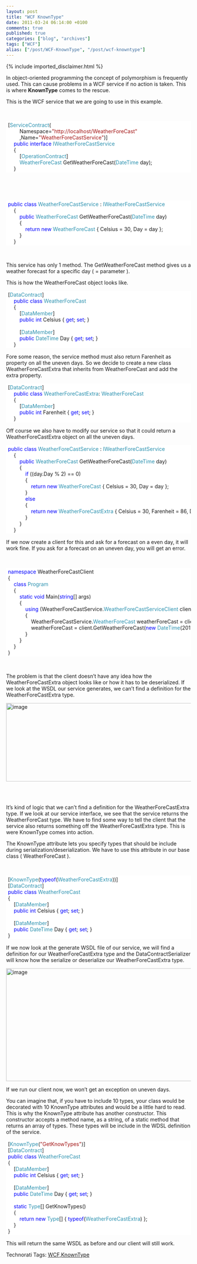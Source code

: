 ```yaml
---
layout: post
title: "WCF KnownType"
date: 2011-03-24 06:14:00 +0100
comments: true
published: true
categories: ["blog", "archives"]
tags: ["WCF"]
alias: ["/post/WCF-KnownType", "/post/wcf-knowntype"]
---
```

<!-- more -->
{% include imported_disclaimer.html %}
<p>In object-oriented programming the concept of polymorphism is frequently used. This can cause problems in a WCF service if no action is taken. This is where <strong>KnownType</strong> comes to the rescue.</p>
<p>This is the WCF service that we are going to use in this example.</p>
<p>&nbsp;</p>
<div id="scid:9ce6104f-a9aa-4a17-a79f-3a39532ebf7c:6f3a6ab4-8397-4be2-96de-a7db0e174631" class="wlWriterEditableSmartContent" style="display: inline; float: none; margin: 0px; padding: 0px;">
<div class="le-pavsc-container">
<div style="background-color: #ffffff; max-height: 300px; overflow: auto; padding: 2px 5px; white-space: nowrap;">[<span style="color: #2b91af;">ServiceContract</span>(<br /> &nbsp;&nbsp;&nbsp;&nbsp;&nbsp;&nbsp;&nbsp;&nbsp;Namespace=<span style="color: #a31515;">"http://localhost/WeatherForeCast"</span><br /> &nbsp;&nbsp;&nbsp;&nbsp;&nbsp;&nbsp;&nbsp;&nbsp;,Name=<span style="color: #a31515;">"WeatherForeCastService"</span>)]<br /> &nbsp;&nbsp;&nbsp;&nbsp;<span style="color: #0000ff;">public</span> <span style="color: #0000ff;">interface</span> <span style="color: #2b91af;">IWeatherForeCastService</span><br /> &nbsp;&nbsp;&nbsp;&nbsp;{<br /> &nbsp;&nbsp;&nbsp;&nbsp;&nbsp;&nbsp;&nbsp;&nbsp;[<span style="color: #2b91af;">OperationContract</span>]<br /> &nbsp;&nbsp;&nbsp;&nbsp;&nbsp;&nbsp;&nbsp;&nbsp;<span style="color: #2b91af;">WeatherForeCast</span> GetWeatherForeCast(<span style="color: #2b91af;">DateTime</span> day);<br /> &nbsp;&nbsp;&nbsp;&nbsp;}</div>
</div>
</div>
<p>&nbsp;</p>
<p>&nbsp;</p>
<div id="scid:9ce6104f-a9aa-4a17-a79f-3a39532ebf7c:b8286a00-9a60-41bb-923f-9dad65ef237e" class="wlWriterEditableSmartContent" style="display: inline; float: none; margin: 0px; padding: 0px;">
<div class="le-pavsc-container">
<div style="background-color: #ffffff; max-height: 500px; overflow: auto; padding: 2px 5px; white-space: nowrap;"><span style="color: #0000ff;">public</span> <span style="color: #0000ff;">class</span> <span style="color: #2b91af;">WeatherForeCastService</span> : <span style="color: #2b91af;">IWeatherForeCastService</span><br /> &nbsp;&nbsp;&nbsp;&nbsp;{<br /> &nbsp;&nbsp;&nbsp;&nbsp;&nbsp;&nbsp;&nbsp;&nbsp;<span style="color: #0000ff;">public</span> <span style="color: #2b91af;">WeatherForeCast</span> GetWeatherForeCast(<span style="color: #2b91af;">DateTime</span> day)<br /> &nbsp;&nbsp;&nbsp;&nbsp;&nbsp;&nbsp;&nbsp;&nbsp;{<br /> &nbsp;&nbsp;&nbsp;&nbsp;&nbsp;&nbsp;&nbsp;&nbsp;&nbsp;&nbsp;&nbsp;&nbsp;<span style="color: #0000ff;">return</span> <span style="color: #0000ff;">new</span> <span style="color: #2b91af;">WeatherForeCast</span> { Celsius = 30, Day = day };<br /> &nbsp;&nbsp;&nbsp;&nbsp;&nbsp;&nbsp;&nbsp;&nbsp;}<br /> &nbsp;&nbsp;&nbsp;&nbsp;}</div>
</div>
</div>
<p>&nbsp;</p>
<p>This service has only 1 method. The GetWeatherForeCast method gives us a weather forecast for a specific day ( = parameter ).</p>
<p>This is how the WeatherForeCast object looks like.</p>
<div id="scid:9ce6104f-a9aa-4a17-a79f-3a39532ebf7c:95b4a887-173b-4259-8c47-c69ba62a729c" class="wlWriterEditableSmartContent" style="display: inline; float: none; margin: 0px; padding: 0px;">
<div class="le-pavsc-container">
<div style="background-color: #ffffff; max-height: 300px; overflow: auto; padding: 2px 5px; white-space: nowrap;">[<span style="color: #2b91af;">DataContract</span>]<br /> &nbsp;&nbsp;&nbsp;&nbsp;<span style="color: #0000ff;">public</span> <span style="color: #0000ff;">class</span> <span style="color: #2b91af;">WeatherForeCast</span><br /> &nbsp;&nbsp;&nbsp;&nbsp;{<br /> &nbsp;&nbsp;&nbsp;&nbsp;&nbsp;&nbsp;&nbsp;&nbsp;[<span style="color: #2b91af;">DataMember</span>]<br /> &nbsp;&nbsp;&nbsp;&nbsp;&nbsp;&nbsp;&nbsp;&nbsp;<span style="color: #0000ff;">public</span> <span style="color: #0000ff;">int</span> Celsius { <span style="color: #0000ff;">get</span>; <span style="color: #0000ff;">set</span>; }<br /> <br /> &nbsp;&nbsp;&nbsp;&nbsp;&nbsp;&nbsp;&nbsp;&nbsp;[<span style="color: #2b91af;">DataMember</span>]<br /> &nbsp;&nbsp;&nbsp;&nbsp;&nbsp;&nbsp;&nbsp;&nbsp;<span style="color: #0000ff;">public</span> <span style="color: #2b91af;">DateTime</span> Day { <span style="color: #0000ff;">get</span>; <span style="color: #0000ff;">set</span>; }<br /> &nbsp;&nbsp;&nbsp;&nbsp;}</div>
</div>
</div>
<p>Fore some reason, the service method must also return Farenheit as property on all the uneven days. So we decide to create a new class WeatherForeCastExtra that inherits from WeatherForeCast and add the extra property.</p>
<div id="scid:9ce6104f-a9aa-4a17-a79f-3a39532ebf7c:5dafbbd8-9663-445a-b1a2-1c89fe47c7f1" class="wlWriterEditableSmartContent" style="display: inline; float: none; margin: 0px; padding: 0px;">
<div class="le-pavsc-container">
<div style="background-color: #ffffff; max-height: 300px; overflow: auto; padding: 2px 5px; white-space: nowrap;">[<span style="color: #2b91af;">DataContract</span>]<br /> &nbsp;&nbsp;&nbsp;&nbsp;<span style="color: #0000ff;">public</span> <span style="color: #0000ff;">class</span> <span style="color: #2b91af;">WeatherForeCastExtra</span>: <span style="color: #2b91af;">WeatherForeCast</span><br /> &nbsp;&nbsp;&nbsp;&nbsp;{&nbsp;&nbsp;&nbsp;&nbsp;&nbsp;&nbsp;&nbsp;&nbsp;<br /> &nbsp;&nbsp;&nbsp;&nbsp;&nbsp;&nbsp;&nbsp;&nbsp;[<span style="color: #2b91af;">DataMember</span>]<br /> &nbsp;&nbsp;&nbsp;&nbsp;&nbsp;&nbsp;&nbsp;&nbsp;<span style="color: #0000ff;">public</span> <span style="color: #0000ff;">int</span> Farenheit { <span style="color: #0000ff;">get</span>; <span style="color: #0000ff;">set</span>; }<br /> &nbsp;&nbsp;&nbsp;&nbsp;}</div>
</div>
</div>
<p>Off course we also have to modify our service so that it could return a WeatherForeCastExtra object on all the uneven days.</p>
<div id="scid:9ce6104f-a9aa-4a17-a79f-3a39532ebf7c:6e0ccf22-b082-408b-a301-3c2f60af774b" class="wlWriterEditableSmartContent" style="display: inline; float: none; margin: 0px; padding: 0px;">
<div class="le-pavsc-container">
<div style="background-color: #ffffff; overflow: auto; padding: 2px 5px; white-space: nowrap;"><span style="color: #0000ff;">public</span> <span style="color: #0000ff;">class</span> <span style="color: #2b91af;">WeatherForeCastService</span> : <span style="color: #2b91af;">IWeatherForeCastService</span><br /> &nbsp;&nbsp;&nbsp;&nbsp;{<br /> &nbsp;&nbsp;&nbsp;&nbsp;&nbsp;&nbsp;&nbsp;&nbsp;<span style="color: #0000ff;">public</span> <span style="color: #2b91af;">WeatherForeCast</span> GetWeatherForeCast(<span style="color: #2b91af;">DateTime</span> day)<br /> &nbsp;&nbsp;&nbsp;&nbsp;&nbsp;&nbsp;&nbsp;&nbsp;{<br /> &nbsp;&nbsp;&nbsp;&nbsp;&nbsp;&nbsp;&nbsp;&nbsp;&nbsp;&nbsp;&nbsp;&nbsp;<span style="color: #0000ff;">if</span> ((day.Day % 2) == 0)<br /> &nbsp;&nbsp;&nbsp;&nbsp;&nbsp;&nbsp;&nbsp;&nbsp;&nbsp;&nbsp;&nbsp;&nbsp;{<br /> &nbsp;&nbsp;&nbsp;&nbsp;&nbsp;&nbsp;&nbsp;&nbsp;&nbsp;&nbsp;&nbsp;&nbsp;&nbsp;&nbsp;&nbsp;&nbsp;<span style="color: #0000ff;">return</span> <span style="color: #0000ff;">new</span> <span style="color: #2b91af;">WeatherForeCast</span> { Celsius = 30, Day = day };<br /> &nbsp;&nbsp;&nbsp;&nbsp;&nbsp;&nbsp;&nbsp;&nbsp;&nbsp;&nbsp;&nbsp;&nbsp;}<br /> &nbsp;&nbsp;&nbsp;&nbsp;&nbsp;&nbsp;&nbsp;&nbsp;&nbsp;&nbsp;&nbsp;&nbsp;<span style="color: #0000ff;">else</span><br /> &nbsp;&nbsp;&nbsp;&nbsp;&nbsp;&nbsp;&nbsp;&nbsp;&nbsp;&nbsp;&nbsp;&nbsp;{ <br /> &nbsp;&nbsp;&nbsp;&nbsp;&nbsp;&nbsp;&nbsp;&nbsp;&nbsp;&nbsp;&nbsp;&nbsp;&nbsp;&nbsp;&nbsp;&nbsp;<span style="color: #0000ff;">return</span> <span style="color: #0000ff;">new</span> <span style="color: #2b91af;">WeatherForeCastExtra</span> { Celsius = 30, Farenheit = 86, Day=day};<br /> &nbsp;&nbsp;&nbsp;&nbsp;&nbsp;&nbsp;&nbsp;&nbsp;&nbsp;&nbsp;&nbsp;&nbsp;}<br /> &nbsp;&nbsp;&nbsp;&nbsp;&nbsp;&nbsp;&nbsp;&nbsp;}<br /> &nbsp;&nbsp;&nbsp;&nbsp;}</div>
</div>
</div>
<p>If we now create a client for this and ask for a forecast on a even day, it will work fine. If you ask for a forecast on an uneven day, you will get an error.</p>
<p>&nbsp;</p>
<div id="scid:9ce6104f-a9aa-4a17-a79f-3a39532ebf7c:397b2b78-4889-42f6-862b-2fa851b50324" class="wlWriterEditableSmartContent" style="display: inline; float: none; margin: 0px; padding: 0px;">
<div class="le-pavsc-container">
<div style="background-color: #ffffff; overflow: auto; padding: 2px 5px; white-space: nowrap;"><span style="color: #0000ff;">namespace</span> WeatherForeCastClient<br /> {<br /> &nbsp;&nbsp;&nbsp;&nbsp;<span style="color: #0000ff;">class</span> <span style="color: #2b91af;">Program</span><br /> &nbsp;&nbsp;&nbsp;&nbsp;{<br /> &nbsp;&nbsp;&nbsp;&nbsp;&nbsp;&nbsp;&nbsp;&nbsp;<span style="color: #0000ff;">static</span> <span style="color: #0000ff;">void</span> Main(<span style="color: #0000ff;">string</span>[] args)<br /> &nbsp;&nbsp;&nbsp;&nbsp;&nbsp;&nbsp;&nbsp;&nbsp;{<br /> &nbsp;&nbsp;&nbsp;&nbsp;&nbsp;&nbsp;&nbsp;&nbsp;&nbsp;&nbsp;&nbsp;&nbsp;<span style="color: #0000ff;">using</span> (WeatherForeCastService.<span style="color: #2b91af;">WeatherForeCastServiceClient</span> client = <span style="color: #0000ff;">new</span> WeatherForeCastService.<span style="color: #2b91af;">WeatherForeCastServiceClient</span>())<br /> &nbsp;&nbsp;&nbsp;&nbsp;&nbsp;&nbsp;&nbsp;&nbsp;&nbsp;&nbsp;&nbsp;&nbsp;{<br /> &nbsp;&nbsp;&nbsp;&nbsp;&nbsp;&nbsp;&nbsp;&nbsp;&nbsp;&nbsp;&nbsp;&nbsp;&nbsp;&nbsp;&nbsp;&nbsp;WeatherForeCastService.<span style="color: #2b91af;">WeatherForeCast</span> weatherForeCast = client.GetWeatherForeCast(<span style="color: #0000ff;">new</span> <span style="color: #2b91af;">DateTime</span>(2011, 3, 24));<br /> &nbsp;&nbsp;&nbsp;&nbsp;&nbsp;&nbsp;&nbsp;&nbsp;&nbsp;&nbsp;&nbsp;&nbsp;&nbsp;&nbsp;&nbsp;&nbsp;weatherForeCast = client.GetWeatherForeCast(<span style="color: #0000ff;">new</span> <span style="color: #2b91af;">DateTime</span>(2011, 3, 23));<br /> &nbsp;&nbsp;&nbsp;&nbsp;&nbsp;&nbsp;&nbsp;&nbsp;&nbsp;&nbsp;&nbsp;&nbsp;}<br /> &nbsp;&nbsp;&nbsp;&nbsp;&nbsp;&nbsp;&nbsp;&nbsp;}<br /> &nbsp;&nbsp;&nbsp;&nbsp;}<br /> }</div>
</div>
</div>
<p>&nbsp;</p>
<p>The problem is that the client doesn&rsquo;t have any idea how the WeatherForeCastExtra object looks like or how it has to be deserialized. If we look at the WSDL our service generates, we can&rsquo;t find a definition for the WeatherForeCastExtra type.</p>
<p><a href="http://lh5.ggpht.com/_VX53QHr178k/TYrhTVHh-JI/AAAAAAAAAB8/dR90TWveW-o/s1600-h/image16.png"><img style="display: inline; border-width: 0px;" title="image" src="http://lh5.ggpht.com/_VX53QHr178k/TYrhUc4BV9I/AAAAAAAAACA/W1IDu8ZOA5I/image_thumb10.png?imgmax=800" alt="image" width="757" height="214" border="0" /></a>&nbsp;</p>
<p>&nbsp;</p>
<p>It&rsquo;s kind of logic that we can&rsquo;t find a definition for the WeatherForeCastExtra type. If we look at our service interface, we see that the service returns the WeatherForeCast type. We have to find some way to tell the client that the service also returns something off the WeatherForeCastExtra type. This is were KnownType comes into action.</p>
<p>The KnownType attribute lets you specify types that should be include during serialization/deserialization. We have to use this attribute in our base class ( WeatherForeCast ).</p>
<p>&nbsp;</p>
<div id="scid:9ce6104f-a9aa-4a17-a79f-3a39532ebf7c:b2296b00-fb7e-4fdc-84f3-ef984a94b830" class="wlWriterEditableSmartContent" style="display: inline; float: none; margin: 0px; padding: 0px;">
<div class="le-pavsc-container">
<div style="background-color: #ffffff; overflow: auto; padding: 2px 5px; white-space: nowrap;">[<span style="color: #2b91af;">KnownType</span>(<span style="color: #0000ff;">typeof</span>(<span style="color: #2b91af;">WeatherForeCastExtra</span>))]<br /> [<span style="color: #2b91af;">DataContract</span>]<br /> <span style="color: #0000ff;">public</span> <span style="color: #0000ff;">class</span> <span style="color: #2b91af;">WeatherForeCast</span><br /> {<br /> &nbsp;&nbsp;&nbsp;&nbsp;[<span style="color: #2b91af;">DataMember</span>]<br /> &nbsp;&nbsp;&nbsp;&nbsp;<span style="color: #0000ff;">public</span> <span style="color: #0000ff;">int</span> Celsius { <span style="color: #0000ff;">get</span>; <span style="color: #0000ff;">set</span>; }<br /> <br /> &nbsp;&nbsp;&nbsp;&nbsp;[<span style="color: #2b91af;">DataMember</span>]<br /> &nbsp;&nbsp;&nbsp;&nbsp;<span style="color: #0000ff;">public</span> <span style="color: #2b91af;">DateTime</span> Day { <span style="color: #0000ff;">get</span>; <span style="color: #0000ff;">set</span>; }<br /> }</div>
</div>
</div>
<p>If we now look at the generate WSDL file of our service, we will find a definition for our WeatherForeCastExtra type and the DataContractSerializer will know how the serialize or deserialize our WeatherForeCastExtra type.</p>
<p><a href="http://lh6.ggpht.com/_VX53QHr178k/TYrhU5x8BvI/AAAAAAAAACE/Drr_gmGqZeY/s1600-h/image29.png"><img style="display: inline; border-width: 0px;" title="image" src="http://lh4.ggpht.com/_VX53QHr178k/TYrhVMVpL9I/AAAAAAAAACI/8mmHzlp458Y/image_thumb21.png?imgmax=800" alt="image" width="835" height="308" border="0" /></a></p>
<p>If we run our client now, we won&rsquo;t get an exception on uneven days.</p>
<p>You can imagine that, if you have to include 10 types, your class would be decorated with 10 KnownType attributes and would be a little hard to read. This is why the KnownType attribute has another constructor. This constructor accepts a method name, as a string, of a static method that returns an array of types. These types will be include in the WDSL definition of the service.</p>
<div id="scid:9ce6104f-a9aa-4a17-a79f-3a39532ebf7c:964f3f0d-085c-4f18-b67e-e241eb6aa13c" class="wlWriterEditableSmartContent" style="display: inline; float: none; margin: 0px; padding: 0px;">
<div class="le-pavsc-container">
<div style="background-color: #ffffff; overflow: auto; padding: 2px 5px; white-space: nowrap;">[<span style="color: #2b91af;">KnownType</span>(<span style="color: #a31515;">"GetKnowTypes"</span>)]<br /> [<span style="color: #2b91af;">DataContract</span>]<br /> <span style="color: #0000ff;">public</span> <span style="color: #0000ff;">class</span> <span style="color: #2b91af;">WeatherForeCast</span><br /> {<br /> &nbsp;&nbsp;&nbsp;&nbsp;[<span style="color: #2b91af;">DataMember</span>]<br /> &nbsp;&nbsp;&nbsp;&nbsp;<span style="color: #0000ff;">public</span> <span style="color: #0000ff;">int</span> Celsius { <span style="color: #0000ff;">get</span>; <span style="color: #0000ff;">set</span>; }<br /> <br /> &nbsp;&nbsp;&nbsp;&nbsp;[<span style="color: #2b91af;">DataMember</span>]<br /> &nbsp;&nbsp;&nbsp;&nbsp;<span style="color: #0000ff;">public</span> <span style="color: #2b91af;">DateTime</span> Day { <span style="color: #0000ff;">get</span>; <span style="color: #0000ff;">set</span>; }<br /> <br /> &nbsp;&nbsp;&nbsp;&nbsp;<span style="color: #0000ff;">static</span> <span style="color: #2b91af;">Type</span>[] GetKnowTypes()<br /> &nbsp;&nbsp;&nbsp;&nbsp;{<br /> &nbsp;&nbsp;&nbsp;&nbsp;&nbsp;&nbsp;&nbsp;&nbsp;<span style="color: #0000ff;">return</span> <span style="color: #0000ff;">new</span> <span style="color: #2b91af;">Type</span>[] { <span style="color: #0000ff;">typeof</span>(<span style="color: #2b91af;">WeatherForeCastExtra</span>) };<br /> &nbsp;&nbsp;&nbsp;&nbsp;}<br /> }</div>
</div>
</div>
<p>This will return the same WSDL as before and our client will still work.</p>
<div id="scid:0767317B-992E-4b12-91E0-4F059A8CECA8:46ca5899-ef62-48fc-add4-a72852dfdedc" class="wlWriterEditableSmartContent" style="display: inline; float: none; margin: 0px; padding: 0px;">Technorati Tags: <a href="http://technorati.com/tags/WCF" rel="tag">WCF</a>,<a href="http://technorati.com/tags/KnownType" rel="tag">KnownType</a></div>
